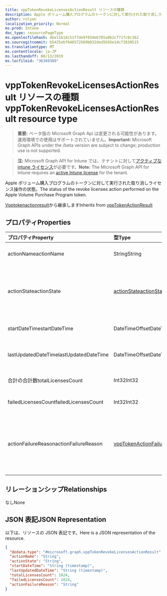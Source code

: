 ```yaml
---
title: vppTokenRevokeLicensesActionResult リソースの種類
description: Apple ボリューム購入プログラムのトークンに対して実行された取り消しライセンス操作の状態。
author: rolyon
localization_priority: Normal
ms.prod: Intune
doc_type: resourcePageType
ms.openlocfilehash: 4be11b14c51f7de9f03de6705a9b2cf71fc0c362
ms.sourcegitcommit: b5425ebf648572569b032ded5b56e1dcf3830515
ms.translationtype: MT
ms.contentlocale: ja-JP
ms.lasthandoff: 08/13/2019
ms.locfileid: "36369389"
---
```

# <a name="vpptokenrevokelicensesactionresult-resource-type"></a><span data-ttu-id="d1121-103">vppTokenRevokeLicensesActionResult リソースの種類</span><span class="sxs-lookup"><span data-stu-id="d1121-103">vppTokenRevokeLicensesActionResult resource type</span></span>

> <span data-ttu-id="d1121-104">**重要:** ベータ版の Microsoft Graph Api は変更される可能性があります。運用環境での使用はサポートされていません。</span><span class="sxs-lookup"><span data-stu-id="d1121-104">**Important:** Microsoft Graph APIs under the /beta version are subject to change; production use is not supported.</span></span>

> <span data-ttu-id="d1121-105">**注:** Microsoft Graph API for Intune では、テナントに対して[アクティブな intune ライセンス](https://go.microsoft.com/fwlink/?linkid=839381)が必要です。</span><span class="sxs-lookup"><span data-stu-id="d1121-105">**Note:** The Microsoft Graph API for Intune requires an [active Intune license](https://go.microsoft.com/fwlink/?linkid=839381) for the tenant.</span></span>

<span data-ttu-id="d1121-106">Apple ボリューム購入プログラムのトークンに対して実行された取り消しライセンス操作の状態。</span><span class="sxs-lookup"><span data-stu-id="d1121-106">The status of the revoke licenses action performed on the Apple Volume Purchase Program token.</span></span>


<span data-ttu-id="d1121-107">[Vpptokenactionresult](../resources/intune-onboarding-vpptokenactionresult.md)から継承します</span><span class="sxs-lookup"><span data-stu-id="d1121-107">Inherits from [vppTokenActionResult](../resources/intune-onboarding-vpptokenactionresult.md)</span></span>

## <a name="properties"></a><span data-ttu-id="d1121-108">プロパティ</span><span class="sxs-lookup"><span data-stu-id="d1121-108">Properties</span></span>
|<span data-ttu-id="d1121-109">プロパティ</span><span class="sxs-lookup"><span data-stu-id="d1121-109">Property</span></span>|<span data-ttu-id="d1121-110">型</span><span class="sxs-lookup"><span data-stu-id="d1121-110">Type</span></span>|<span data-ttu-id="d1121-111">説明</span><span class="sxs-lookup"><span data-stu-id="d1121-111">Description</span></span>|
|:---|:---|:---|
|<span data-ttu-id="d1121-112">actionName</span><span class="sxs-lookup"><span data-stu-id="d1121-112">actionName</span></span>|<span data-ttu-id="d1121-113">String</span><span class="sxs-lookup"><span data-stu-id="d1121-113">String</span></span>|<span data-ttu-id="d1121-114">[Vpptokenactionresult](../resources/intune-onboarding-vpptokenactionresult.md)から継承されるアクション名</span><span class="sxs-lookup"><span data-stu-id="d1121-114">Action name Inherited from [vppTokenActionResult](../resources/intune-onboarding-vpptokenactionresult.md)</span></span>|
|<span data-ttu-id="d1121-115">actionState</span><span class="sxs-lookup"><span data-stu-id="d1121-115">actionState</span></span>|[<span data-ttu-id="d1121-116">actionState</span><span class="sxs-lookup"><span data-stu-id="d1121-116">actionState</span></span>](../resources/intune-shared-actionstate.md)|<span data-ttu-id="d1121-117">[Vpptokenactionresult](../resources/intune-onboarding-vpptokenactionresult.md)から継承されたアクションの状態。</span><span class="sxs-lookup"><span data-stu-id="d1121-117">State of the action Inherited from [vppTokenActionResult](../resources/intune-onboarding-vpptokenactionresult.md).</span></span> <span data-ttu-id="d1121-118">可能な値は、`none`、`pending`、`canceled`、`active`、`done`、`failed`、`notSupported` です。</span><span class="sxs-lookup"><span data-stu-id="d1121-118">Possible values are: `none`, `pending`, `canceled`, `active`, `done`, `failed`, `notSupported`.</span></span>|
|<span data-ttu-id="d1121-119">startDateTime</span><span class="sxs-lookup"><span data-stu-id="d1121-119">startDateTime</span></span>|<span data-ttu-id="d1121-120">DateTimeOffset</span><span class="sxs-lookup"><span data-stu-id="d1121-120">DateTimeOffset</span></span>|<span data-ttu-id="d1121-121">アクションが[Vpptokenactionresult](../resources/intune-onboarding-vpptokenactionresult.md)から継承された時刻</span><span class="sxs-lookup"><span data-stu-id="d1121-121">Time the action was initiated Inherited from [vppTokenActionResult](../resources/intune-onboarding-vpptokenactionresult.md)</span></span>|
|<span data-ttu-id="d1121-122">lastUpdatedDateTime</span><span class="sxs-lookup"><span data-stu-id="d1121-122">lastUpdatedDateTime</span></span>|<span data-ttu-id="d1121-123">DateTimeOffset</span><span class="sxs-lookup"><span data-stu-id="d1121-123">DateTimeOffset</span></span>|<span data-ttu-id="d1121-124">アクション状態が最後に更新された時刻。 [Vpptokenactionresult](../resources/intune-onboarding-vpptokenactionresult.md)から継承</span><span class="sxs-lookup"><span data-stu-id="d1121-124">Time the action state was last updated Inherited from [vppTokenActionResult](../resources/intune-onboarding-vpptokenactionresult.md)</span></span>|
|<span data-ttu-id="d1121-125">合計の合計数</span><span class="sxs-lookup"><span data-stu-id="d1121-125">totalLicensesCount</span></span>|<span data-ttu-id="d1121-126">Int32</span><span class="sxs-lookup"><span data-stu-id="d1121-126">Int32</span></span>|<span data-ttu-id="d1121-127">失効しようとしたライセンスの数。</span><span class="sxs-lookup"><span data-stu-id="d1121-127">A count of the number of licenses that were attempted to revoke.</span></span>|
|<span data-ttu-id="d1121-128">failedLicensesCount</span><span class="sxs-lookup"><span data-stu-id="d1121-128">failedLicensesCount</span></span>|<span data-ttu-id="d1121-129">Int32</span><span class="sxs-lookup"><span data-stu-id="d1121-129">Int32</span></span>|<span data-ttu-id="d1121-130">失効に失敗したライセンスの数。</span><span class="sxs-lookup"><span data-stu-id="d1121-130">A count of the number of licenses that failed to revoke.</span></span>|
|<span data-ttu-id="d1121-131">actionFailureReason</span><span class="sxs-lookup"><span data-stu-id="d1121-131">actionFailureReason</span></span>|[<span data-ttu-id="d1121-132">vppTokenActionFailureReason</span><span class="sxs-lookup"><span data-stu-id="d1121-132">vppTokenActionFailureReason</span></span>](../resources/intune-shared-vpptokenactionfailurereason.md)|<span data-ttu-id="d1121-133">失効ライセンスの処理の失敗の理由。</span><span class="sxs-lookup"><span data-stu-id="d1121-133">The reason for the revoke licenses action failure.</span></span> <span data-ttu-id="d1121-134">可能な値は、`none`、`appleFailure`、`internalError`、`expiredVppToken`、`expiredApplePushNotificationCertificate` です。</span><span class="sxs-lookup"><span data-stu-id="d1121-134">Possible values are: `none`, `appleFailure`, `internalError`, `expiredVppToken`, `expiredApplePushNotificationCertificate`.</span></span>|

## <a name="relationships"></a><span data-ttu-id="d1121-135">リレーションシップ</span><span class="sxs-lookup"><span data-stu-id="d1121-135">Relationships</span></span>
<span data-ttu-id="d1121-136">なし</span><span class="sxs-lookup"><span data-stu-id="d1121-136">None</span></span>

## <a name="json-representation"></a><span data-ttu-id="d1121-137">JSON 表記</span><span class="sxs-lookup"><span data-stu-id="d1121-137">JSON Representation</span></span>
<span data-ttu-id="d1121-138">以下は、リソースの JSON 表記です。</span><span class="sxs-lookup"><span data-stu-id="d1121-138">Here is a JSON representation of the resource.</span></span>
<!-- {
  "blockType": "resource",
  "@odata.type": "microsoft.graph.vppTokenRevokeLicensesActionResult"
}
-->
``` json
{
  "@odata.type": "#microsoft.graph.vppTokenRevokeLicensesActionResult",
  "actionName": "String",
  "actionState": "String",
  "startDateTime": "String (timestamp)",
  "lastUpdatedDateTime": "String (timestamp)",
  "totalLicensesCount": 1024,
  "failedLicensesCount": 1024,
  "actionFailureReason": "String"
}
```



